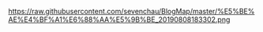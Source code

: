 https://raw.githubusercontent.com/sevenchau/BlogMap/master/%E5%BE%AE%E4%BF%A1%E6%88%AA%E5%9B%BE_20190808183302.png